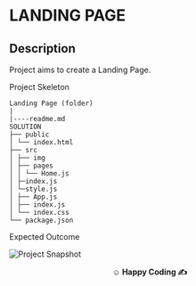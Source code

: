 # LANDING PAGE

## Description

Project aims to create a Landing Page.

Project Skeleton
```
Landing Page (folder)
|
|----readme.md  
SOLUTION
├── public
│ └── index.html
├── src
│ ├── img
│ ├── pages
│ │ └── Home.js
│ ├─index.js
│ └─style.js
│ ├── App.js
│ ├── index.js
│ └── index.css
└── package.json
```
Expected Outcome

![Project Snapshot](Landing-Page.gif)

**<p align="center">&#9786; Happy Coding &#9997;</p>**
